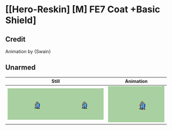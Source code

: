 # [\[Hero-Reskin\] \[M\] FE7 Coat +Basic Shield]

## Credit

Animation by {Swain}
	
## Unarmed

| Still | Animation |
| :---: | :-------: |
| ![Unarmed still](./Unarmed_000.png) | ![Unarmed animation](./Unarmed.gif) |
